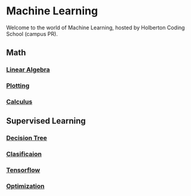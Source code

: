 # Machine Learning

Welcome to the world of Machine Learning, hosted by Holberton Coding School (campus PR).

## Math

### [Linear Algebra](./math/linear_algebra/README.md)
### [Plotting](./math/plotting/README.md)
### [Calculus](./math/calculus/README.md)

## Supervised Learning

### [Decision Tree](./supervised_learning/decision_tree/README.md)
### [Clasificaion](./supervised_learning/classification/README.md)
### [Tensorflow](./supervised_learning/tensorflow/README.md)
### [Optimization](./supervised_learning/optimization/README.md)
